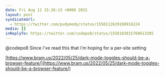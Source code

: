 ```yaml
---
date: Fri Aug 12 15:26:13 +0000 2022
layout: post
syndicateUrl:
  - https://twitter.com/pudymody/status/1558112629108916224
media: []
inReplyTo: https://twitter.com/codepo8/status/1558103815760613385
---
```

@codepo8 Since i've read this that i'm hoping for a per-site setting

[https://www.bram.us/2022/05/25/dark-mode-toggles-should-be-a-browser-feature/](https://www.bram.us/2022/05/25/dark-mode-toggles-should-be-a-browser-feature/)

